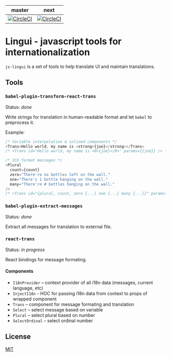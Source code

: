 | master | next |
| :---: | :---: |
| [![CircleCI](https://circleci.com/gh/lingui/js-lingui/tree/master.svg?style=svg)](https://circleci.com/gh/lingui/js-lingui/tree/master) | [![CircleCI](https://circleci.com/gh/lingui/js-lingui/tree/next.svg?style=svg)](https://circleci.com/gh/lingui/js-lingui/tree/next) | 

Lingui - javascript tools for internationalization
==================================================

`js-lingui` is a set of tools to help translate UI and maintain translations.

Tools
-----

### `babel-plugin-transform-react-trans`

Status: *done*

Write strings for translation in human-readable format and let `babel` to preprocess it.

Example:

```js
/* Variable interpolation & inlined components */
<Trans>Hello world, my name is <strong>{joe}</strong></Trans>
/* <Trans id="Hello world, my name is <0>{joe}</0>" params={{joe}} /> */

/* ICU format messages */
<Plural 
  count={count} 
  zero="There're no bottles left on the wall."
  one="There's 1 bottle hanging on the wall."
  many="There're # bottles hanging on the wall."
/>
/* <Trans id="{plural, count, zero {...} one {...} many {...}}" params={{count}} /> */
```

### `babel-plugin-extract-messages`

Status: *done*

Extract all messages for translation to external file.

### `react-trans`

Status: *in progress*

React bindings for message formating.

#### Components
- `I18nProvider` – context provider of all i18n data (messages, current language, etc)
- `InjectI18n` - HOC for passing i18n data from context to props of wrapped component
- `Trans` – component for message formating and translation
- `Select` – select message based on variable
- `Plural` – select plural based on number
- `SelectOrdinal` – select ordinal number

## License

[MIT](./LICENSE.md)
